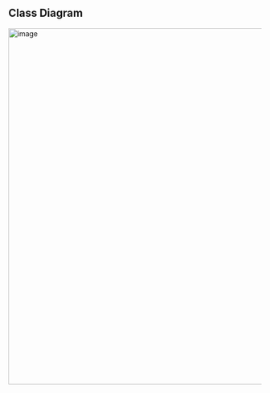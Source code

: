 ## Class Diagram


<img width="709" alt="image" src="https://github.com/mritunjaypandey2k24/EA_Game_Sims4_Intership_Project/assets/159616921/da4ef8e9-3e74-464d-93e8-c06ff512ee67">
